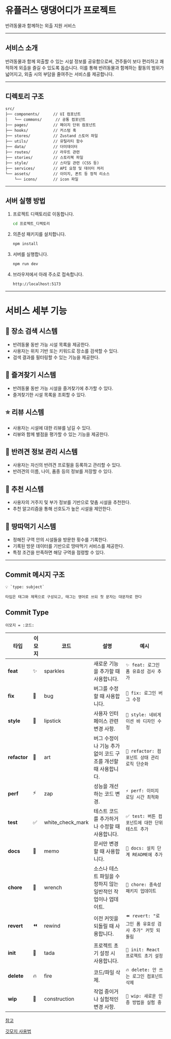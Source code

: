 # 유플러스 댕댕어디가 프로젝트
반려동물과 함께하는 외출 지원 서비스

---

## 서비스 소개
반려동물과 함께 외출할 수 있는 시설 정보를 공유함으로써, 견주들이 보다 편리하고 쾌적하게 외출을 즐길 수 있도록 돕습니다. 이를 통해 반려동물과 함께하는 활동의 범위가 넓어지고, 외출 시의 부담을 줄여주는 서비스를 제공합니다.

---

## 디렉토리 구조
```plaintext
src/
├── components/      // UI 컴포넌트
│   └── commons/      // 공통 컴포넌트
├── pages/           // 페이지 단위 컴포넌트
├── hooks/           // 커스텀 훅
├── stores/          // Zustand 스토어 파일
├── utils/           // 유틸리티 함수
├── data/            // 더미데이터
├── routes/          // 라우트 관련
├── stories/         // 스토리북 파일
├── style/           // 스타일 관련 (CSS 등)
├── services/        // API 요청 및 데이터 처리
└── assets/          // 이미지, 폰트 등 정적 리소스
    └── icons/       // icon 파일
```
---
## 서버 실행 방법

1. 프로젝트 디렉토리로 이동합니다.
   ```bash
   cd 프로젝트_디렉토리
   ```
2. 의존성 패키지를 설치합니다.
   ```bash
   npm install
   ```
3. 서버를 실행합니다.
   ```bash
   npm run dev
   ```
4. 브라우저에서 아래 주소로 접속합니다.
   ```bash
   http://localhost:5173
   ```
---
# 서비스 세부 기능

## 📍 장소 검색 시스템
- 반려동물 동반 가능 시설 목록을 제공한다.
- 사용자는 위치 기반 또는 키워드로 장소를 검색할 수 있다.
- 검색 결과를 필터링할 수 있는 기능을 제공한다.

## 💖 즐겨찾기 시스템
- 반려동물 동반 가능 시설을 즐겨찾기에 추가할 수 있다.
- 즐겨찾기한 시설 목록을 조회할 수 있다.

## ⭐ 리뷰 시스템
- 사용자는 시설에 대한 리뷰를 남길 수 있다.
- 리뷰와 함께 별점을 평가할 수 있는 기능을 제공한다.

## 🐶 반려견 정보 관리 시스템
- 사용자는 자신의 반려견 프로필을 등록하고 관리할 수 있다.
- 반려견의 이름, 나이, 품종 등의 정보를 저장할 수 있다.

## 🔮 추천 시스템
- 사용자의 거주지 및 부가 정보를 기반으로 맞춤 시설을 추천한다.
- 추천 알고리즘을 통해 선호도가 높은 시설을 제안한다.

## 🏅 땅따먹기 시스템
- 정해진 구역 안의 시설들을 방문한 횟수를 기록한다.
- 기록된 방문 데이터를 기반으로 땅따먹기 서비스를 제공한다.
- 특정 조건을 만족하면 해당 구역을 점령할 수 있다.

---
## Commit 메시지 구조

```
💡 `type: subject`

타입은 태그와 제목으로 구성되고, 태그는 영어로 쓰되 첫 문자는 대문자로 한다
```

## Commit Type

```
이모지 = :코드:
```

| 타입         | 이모지 | 코드             | 설명                                                           | 예시                                                  |
| ------------ | ------ | ---------------- | -------------------------------------------------------------- | ----------------------------------------------------- |
| **feat**     | ✨     | sparkles         | 새로운 기능을 추가할 때 사용합니다.                            | `✨ feat: 로그인 폼 유효성 검사 추가`                 |
| **fix**      | 🐛     | bug              | 버그를 수정할 때 사용합니다.                                   | `🐛 fix: 로그인 버그 수정`                            |
| **style**    | 💄     | lipstick         | 사용자 인터페이스 관련 변경 사항.                              | `💄 style: 네비게이션 바 디자인 수정`                 |
| **refactor** | 🎨     | art              | 버그 수정이나 기능 추가 없이 코드 구조를 개선할 때 사용합니다. | `🎨 refactor: 컴포넌트 상태 관리 로직 단순화`         |
| **perf**     | ⚡     | zap              | 성능을 개선하는 코드 변경.                                     | `⚡️ perf: 이미지 로딩 시간 최적화`                   |
| **test**     | ✅     | white_check_mark | 테스트 코드를 추가하거나 수정할 때 사용합니다.                 | `✅ test: 버튼 컴포넌트에 대한 단위 테스트 추가`      |
| **docs**     | 📝     | memo             | 문서만 변경할 때 사용합니다.                                   | `📝 docs: 설치 단계 README에 추가`                    |
| **chore**    | 🔧     | wrench           | 소스나 테스트 파일을 수정하지 않는 일반적인 작업이나 업데이트. | `🔧 chore: 종속성 패키지 업데이트`                    |
| **revert**   | ⏪     | rewind           | 이전 커밋을 되돌릴 때 사용합니다.                              | `⏪ revert: "로그인 폼 유효성 검사 추가" 커밋 되돌림` |
| **init**     | 🎉     | tada             | 프로젝트 초기 설정 시 사용합니다.                              | `🎉 init: React 프로젝트 초기 설정`                   |
| **delete**   | 🔥     | fire             | 코드/파일 삭제.                                                | `🔥 delete: 안 쓰는 로그인 컴포넌트 삭제`             |
| **wip**      | 🚧     | construction     | 작업 중이거나 실험적인 변경 사항.                              | `🚧 wip: 새로운 인증 방법을 실험 중`                  |

[참고](https://velog.io/@shin6403/Git-git-%EC%BB%A4%EB%B0%8B-%EC%BB%A8%EB%B2%A4%EC%85%98-%EC%84%A4%EC%A0%95%ED%95%98%EA%B8%B0)

[깃모지 사용법](https://treasurebear.tistory.com/70)
